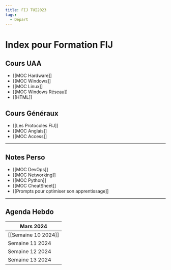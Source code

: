 ```yaml
---
title: FIJ TUI2023
tags:
  - Départ
---
```

# Index pour Formation FIJ
## Cours UAA
- [[MOC Hardware]]
- [[MOC Windows]]
- [[MOC Linux]]
- [[MOC Windows Réseau]]
- [[HTML]]
## Cours Généraux
- [[Les Protocoles FIJ]]
- [[MOC Anglais]]
- [[MOC Access]] 

---
## Notes Perso

- [[MOC DevOps]]
- [[MOC Networking]]
- [[MOC Python]]
- [[MOC CheatSheet]]
- [[Prompts pour optimiser son apprentissage]]

---
## Agenda Hebdo

| **Mars 2024**       |
| ------------------- |
| [[Semaine 10 2024]] |
| Semaine 11 2024     |
| Semaine 12 2024     |
| Semaine 13 2024     |
